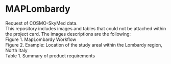 # MAPLombardy
Request of COSMO-SkyMed data.\
This repository includes images and tables that could not be attached within the project card.
The images descriptions are the following:\
Figure 1. MapLombardy Workflow\
Figure 2. Example: Location of the study areal within the Lombardy region, North Italy\
Table 1. Summary of product requirements

